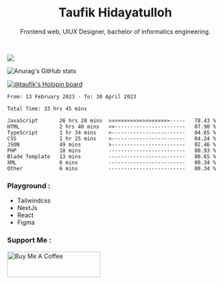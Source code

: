 
<h1 align="center">
  <b>Taufik Hidayatulloh</b>
</h1>
<p align="center">
   Frontend web, UIUX Designer, bachelor of informatics engineering.
 </p>
<br/>


![](https://komarev.com/ghpvc/?username=Taufik-H&color=red)

![Anurag's GitHub stats](https://github-readme-stats.vercel.app/api?username=Taufik-H&show_icons=true&theme=dracula&border_radius=5)



[![@taufik's Holopin board](https://holopin.me/taufik)](https://holopin.io/@taufik)

<!--START_SECTION:waka-->

```text
From: 13 February 2023 - To: 30 April 2023

Total Time: 33 hrs 45 mins

JavaScript       26 hrs 28 mins  >>>>>>>>>>>>>>>>>>>>-----   78.43 %
HTML             2 hrs 40 mins   >>-----------------------   07.90 %
TypeScript       1 hr 34 mins    >------------------------   04.65 %
CSS              1 hr 25 mins    >------------------------   04.24 %
JSON             49 mins         >------------------------   02.46 %
PHP              18 mins         -------------------------   00.93 %
Blade Template   13 mins         -------------------------   00.65 %
XML              6 mins          -------------------------   00.34 %
Other            6 mins          -------------------------   00.34 %
```

<!--END_SECTION:waka-->
### Playground :
- Tailwindcss
- NextJs
- React
- Figma

### Support Me :
<a href="https://www.buymeacoffee.com/opik" target="_blank"><img src="https://cdn.buymeacoffee.com/buttons/v2/default-yellow.png" alt="Buy Me A Coffee" style="height: 60px !important;width: 217px !important;" ></a>
